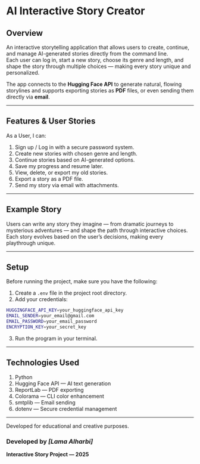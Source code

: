 # AI Interactive Story Creator

## Overview
An interactive storytelling application that allows users to create, continue, and manage AI-generated stories directly from the command line.  
Each user can log in, start a new story, choose its genre and length, and shape the story through multiple choices — making every story unique and personalized.

The app connects to the **Hugging Face API** to generate natural, flowing storylines and supports exporting stories as **PDF** files, or even sending them directly via **email**.

---

## Features & User Stories

As a User, I can:

1. Sign up / Log in with a secure password system.  
2. Create new stories with chosen genre and length.  
3. Continue stories based on AI-generated options.  
4. Save my progress and resume later.  
5. View, delete, or export my old stories.  
6. Export a story as a PDF file.  
7. Send my story via email with attachments.

---

## Example Story
Users can write any story they imagine — from dramatic journeys to mysterious adventures — and shape the path through interactive choices.  
Each story evolves based on the user’s decisions, making every playthrough unique.

---

## Setup
Before running the project, make sure you have the following:

1. Create a `.env` file in the project root directory.  
2. Add your credentials:

```bash
HUGGINGFACE_API_KEY=your_huggingface_api_key
EMAIL_SENDER=your_email@gmail.com
EMAIL_PASSWORD=your_email_password
ENCRYPTION_KEY=your_secret_key
```

3. Run the program in your terminal.

---

## Technologies Used
1. Python  
2. Hugging Face API — AI text generation  
3. ReportLab — PDF exporting  
4. Colorama — CLI color enhancement  
5. smtplib — Email sending  
6. dotenv — Secure credential management

---

Developed for educational and creative purposes.


###  Developed by *[Lama Alharbi]*  
**Interactive Story Project — 2025**

